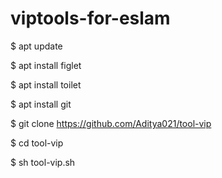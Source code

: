 # viptools-for-eslam

$ apt update 

$ apt install figlet
 
$ apt install toilet 

$ apt install git 

$ git clone https://github.com/Aditya021/tool-vip
 
$ cd tool-vip 

$ sh tool-vip.sh
